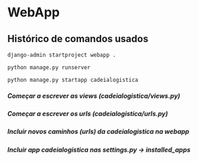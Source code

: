 # WebApp

## Histórico de comandos usados

```
django-admin startproject webapp .
```

```
python manage.py runserver
```

```
python manage.py startapp cadeialogistica
```

##### Começar a escrever as views (cadeialogistica/views.py)

##### Começar a escrever os urls (cadeialogistica/urls.py)

##### Incluir novos caminhos (urls) da cadeialogistica na webapp

##### Incluir app cadeialogistica nas settings.py -> installed_apps